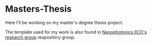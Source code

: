 # Masters-Thesis
 Here I'll be working on my master's degree thesis project.

The template used for my work is also found in [Nanophotonics IICO's research group](https://github.com/NanophotonIICOs) respository group.
<!-- <object data="/readme/build/readme.pdf" type="application/pdf" width="100%">